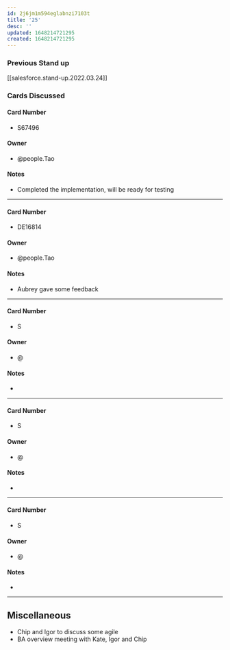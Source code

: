 ```yaml
---
id: 2j6jm1m594eglabnzi7103t
title: '25'
desc: ''
updated: 1648214721295
created: 1648214721295
---
```


### Previous Stand up
[[salesforce.stand-up.2022.03.24]]

### Cards Discussed
#### Card Number
- S67496
#### Owner
- @people.Tao 
#### Notes
- Completed the implementation, will be ready for testing 
---
#### Card Number
- DE16814
#### Owner
- @people.Tao 
#### Notes
- Aubrey gave some feedback 
---
#### Card Number
- S
#### Owner
- @ 
#### Notes
- 
---
#### Card Number
- S
#### Owner
- @ 
#### Notes
-
---
#### Card Number
- S
#### Owner
- @ 
#### Notes
-
---
## Miscellaneous
- Chip and Igor to discuss some agile
- BA overview meeting with Kate, Igor and Chip 
